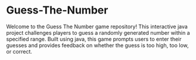 # Guess-The-Number
Welcome to the Guess The Number game repository! This interactive java project challenges players to guess a randomly generated number within a specified range. Built using java, this game prompts users to enter their guesses and provides feedback on whether the guess is too high, too low, or correct. 
